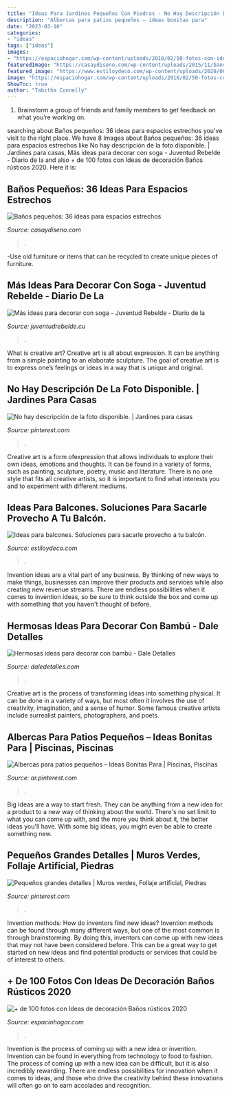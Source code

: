 ```yaml
---
title: "Ideas Para Jardines Pequeños Con Piedras - No Hay Descripción De La Foto Disponible."
description: "Albercas para patios pequeños – ideas bonitas para"
date: "2023-03-10"
categories:
- "ideas"
tags: ["ideas"]
images:
- "https://espaciohogar.com/wp-content/uploads/2016/02/50-fotos-con-ideas-de-decoracion-para-banos-rusticos-2016-pared-piedra.jpg"
featuredImage: "https://casaydiseno.com/wp-content/uploads/2015/11/banos-pequenos-granito-amarillo.jpg"
featured_image: "https://www.estiloydeco.com/wp-content/uploads/2020/06/ideas-para-balcones-5.jpg"
image: "https://espaciohogar.com/wp-content/uploads/2016/02/50-fotos-con-ideas-de-decoracion-para-banos-rusticos-2016-pared-piedra.jpg"
ShowToc: true
author: "Tabitha Connelly"
---
```



1. Brainstorm a group of friends and family members to get feedback on what you’re working on.

	

		
searching about Baños pequeños: 36 ideas para espacios estrechos you've visit to the right place. We have 8 Images about Baños pequeños: 36 ideas para espacios estrechos like No hay descripción de la foto disponible. | Jardines para casas, Más ideas para decorar con soga - Juventud Rebelde - Diario de la and also + de 100 fotos con Ideas de decoración Baños rústicos 2020. Here it is:
		
    
## Baños Pequeños: 36 Ideas Para Espacios Estrechos

<img loading=lazy src="https://casaydiseno.com/wp-content/uploads/2015/11/banos-pequenos-granito-amarillo.jpg" onerror="this.onerror=null;this.src='https://tse1.mm.bing.net/th?id=OIP.y27xkbx52S8AW3MxsFU58wHaJ5&amp;pid=15.1';" alt="Baños pequeños: 36 ideas para espacios estrechos">

_Source: casaydiseno.com_

>. 

	

-Use old furniture or items that can be recycled to create unique pieces of furniture.

    
## Más Ideas Para Decorar Con Soga - Juventud Rebelde - Diario De La

<img loading=lazy src="https://www.juventudrebelde.cu/images/medias/2015/06/48478-fotografia-g.jpg" onerror="this.onerror=null;this.src='https://tse3.mm.bing.net/th?id=OIP.PWwTVMUBElODLeIEqSNAYQHaLH&amp;pid=15.1';" alt="Más ideas para decorar con soga - Juventud Rebelde - Diario de la">

_Source: juventudrebelde.cu_

>. 

	

What is creative art?
Creative art is all about expression. It can be anything from a simple painting to an elaborate sculpture. The goal of creative art is to express one’s feelings or ideas in a way that is unique and original.

    
## No Hay Descripción De La Foto Disponible. | Jardines Para Casas

<img loading=lazy src="https://i.pinimg.com/736x/78/48/26/784826a4cc6fa7237370f0c177409310.jpg" onerror="this.onerror=null;this.src='https://tse2.mm.bing.net/th?id=OIP.HjhrEZ3FVT9OE0gKgSKs2gHaFd&amp;pid=15.1';" alt="No hay descripción de la foto disponible. | Jardines para casas">

_Source: pinterest.com_

>. 

	

Creative art is a form ofexpression that allows individuals to explore their own ideas, emotions and thoughts. It can be found in a variety of forms, such as painting, sculpture, poetry, music and literature. There is no one style that fits all creative artists, so it is important to find what interests you and to experiment with different mediums.

    
## Ideas Para Balcones. Soluciones Para Sacarle Provecho A Tu Balcón.

<img loading=lazy src="https://www.estiloydeco.com/wp-content/uploads/2020/06/ideas-para-balcones-5.jpg" onerror="this.onerror=null;this.src='https://tse1.mm.bing.net/th?id=OIP.Gtn9lW3oMR9MLfPfplBYeAHaKq&amp;pid=15.1';" alt="Ideas para balcones. Soluciones para sacarle provecho a tu balcón.">

_Source: estiloydeco.com_

>. 

	

Invention ideas are a vital part of any business. By thinking of new ways to make things, businesses can improve their products and services while also creating new revenue streams. There are endless possibilities when it comes to invention ideas, so be sure to think outside the box and come up with something that you haven't thought of before.

    
## Hermosas Ideas Para Decorar Con Bambú - Dale Detalles

<img loading=lazy src="https://i0.wp.com/www.daledetalles.com/wp-content/uploads/2017/01/decoracion-con-bambu1.jpg" onerror="this.onerror=null;this.src='https://tse1.mm.bing.net/th?id=OIP.pXLVxN8_bSR4u7z03dH1KAHaNK&amp;pid=15.1';" alt="Hermosas ideas para decorar con bambú - Dale Detalles">

_Source: daledetalles.com_

>. 

	

Creative art is the process of transforming ideas into something physical. It can be done in a variety of ways, but most often it involves the use of creativity, imagination, and a sense of humor. Some famous creative artists include surrealist painters, photographers, and poets.

    
## Albercas Para Patios Pequeños – Ideas Bonitas Para | Piscinas, Piscinas

<img loading=lazy src="https://i.pinimg.com/736x/e3/dd/de/e3ddde97f7aebb1c3dd42e6e0b012971.jpg" onerror="this.onerror=null;this.src='https://tse4.mm.bing.net/th?id=OIP.IRO1cOU-DIB-kU2Md3OpcQHaJQ&amp;pid=15.1';" alt="Albercas para patios pequeños – Ideas Bonitas Para | Piscinas, Piscinas">

_Source: ar.pinterest.com_

>. 

	

Big Ideas are a way to start fresh. They can be anything from a new idea for a product to a new way of thinking about the world. There's no set limit to what you can come up with, and the more you think about it, the better ideas you'll have. With some big ideas, you might even be able to create something new.

    
## Pequeños Grandes Detalles | Muros Verdes, Follaje Artificial, Piedras

<img loading=lazy src="https://i.pinimg.com/736x/61/36/cc/6136cccbae0a6987343b3020b8a872d7.jpg" onerror="this.onerror=null;this.src='https://tse1.mm.bing.net/th?id=OIP.HH6EilPKax2vyoX5R50JQwHaLG&amp;pid=15.1';" alt="Pequeños grandes detalles | Muros verdes, Follaje artificial, Piedras">

_Source: pinterest.com_

>. 

	

Invention methods: How do inventors find new ideas?
Invention methods can be found through many different ways, but one of the most common is through brainstorming. By doing this, inventors can come up with new ideas that may not have been considered before. This can be a great way to get started on new ideas and find potential products or services that could be of interest to others.

    
## + De 100 Fotos Con Ideas De Decoración Baños Rústicos 2020

<img loading=lazy src="https://espaciohogar.com/wp-content/uploads/2016/02/50-fotos-con-ideas-de-decoracion-para-banos-rusticos-2016-pared-piedra.jpg" onerror="this.onerror=null;this.src='https://tse4.mm.bing.net/th?id=OIP.thc3I7PyADrkZ2A3aT84ZAHaLu&amp;pid=15.1';" alt="+ de 100 fotos con Ideas de decoración Baños rústicos 2020">

_Source: espaciohogar.com_

>. 

	

Invention is the process of coming up with a new idea or invention. Invention can be found in everything from technology to food to fashion. The process of coming up with a new idea can be difficult, but it is also incredibly rewarding. There are endless possibilities for innovation when it comes to ideas, and those who drive the creativity behind these innovations will often go on to earn accolades and recognition.

